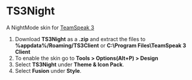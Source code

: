 # TS3Night

A NightMode skin for [TeamSpeak 3](https://www.teamspeak.com/en/downloads)

1. Download **TS3Night** as a **.zip** and extract the files to **%appdata%/Roaming/TS3Client** or **C:\Program Files\TeamSpeak 3 Client**
2. To enable the skin go to **Tools > Options(Alt+P) > Design**
3. Select **TS3Night** under **Theme & Icon Pack**.
4. Select **Fusion** under **Style**.
